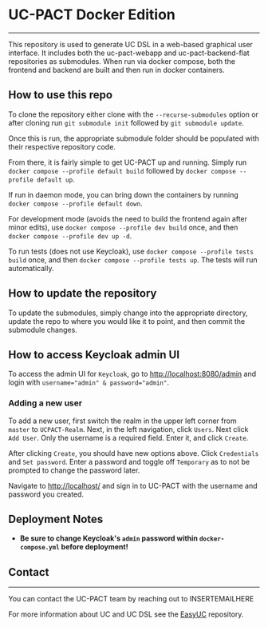 # UC-PACT Docker Edition

---

This repository is used to generate UC DSL in a web-based graphical user interface.
It includes both the uc-pact-webapp and uc-pact-backend-flat repositories as submodules.
When run via docker compose, both the frontend and backend are built and then run in docker containers.

## How to use this repo

To clone the repository either clone with the `--recurse-submodules` option
or after cloning run `git submodule init` followed by `git submodule update`.

Once this is run, the appropriate submodule folder should be populated with
their respective repository code.

From there, it is fairly simple to get UC-PACT up and running. Simply run
`docker compose --profile default build` followed by `docker compose --profile default up`.

If run in daemon mode, you can bring down the containers by running
`docker compose --profile default down`.

For development mode (avoids the need to build the frontend again after minor edits), use
`docker compose --profile dev build` once, and then `docker compose --profile dev up -d`.

To run tests (does not use Keycloak), use `docker compose --profile tests build` once, and then `docker compose --profile tests up`.  The tests will run automatically.

## How to update the repository

To update the submodules, simply change into the appropriate directory,
update the repo to where you would like it to point, and then commit the
submodule changes.

## How to access Keycloak admin UI

To access the admin UI for `Keycloak`, go to [http://localhost:8080/admin](http://localhost:8080/admin)
and login with `username="admin" & password="admin"`.

### Adding a new user

To add a new user, first switch the realm in the upper left corner from `master` to `UCPACT-Realm`. Next, in the left navigation, click `Users`. Next click `Add User`. Only the username is a required field. Enter it, and click `Create`.

After clicking `Create`, you should have new options above. Click `Credentials` and `Set password`. Enter a password and toggle off `Temporary` as to not be prompted to change the password later.

Navigate to [http://localhost/](http://localhost/) and sign in to UC-PACT with the username and password you created.

## Deployment Notes

* **Be sure to change Keycloak's `admin` password within `docker-compose.yml` before deployment!**

## Contact

---

You can contact the UC-PACT team by reaching out to INSERTEMAILHERE

For more information about UC and UC DSL see the [EasyUC](https://github.com/easyuc/EasyUC/tree/master) repository.
